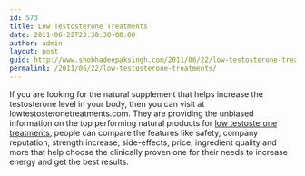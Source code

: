 ```yaml
---
id: 573
title: Low Testosterone Treatments
date: 2011-06-22T23:38:30+00:00
author: admin
layout: post
guid: http://www.shobhadeepaksingh.com/2011/06/22/low-testosterone-treatments/
permalink: /2011/06/22/low-testosterone-treatments/
---
```

If you are looking for the natural supplement that helps increase the testosterone level in your body, then you can visit at lowtestosteronetreatments.com. They are providing the unbiased information on the top performing natural products for [low testosterone treatments](http://lowtestosteronetreatments.com/), people can compare the features like safety, company reputation, strength increase, side-effects, price, ingredient quality and more that help choose the clinically proven one for their needs to increase energy and get the best results.